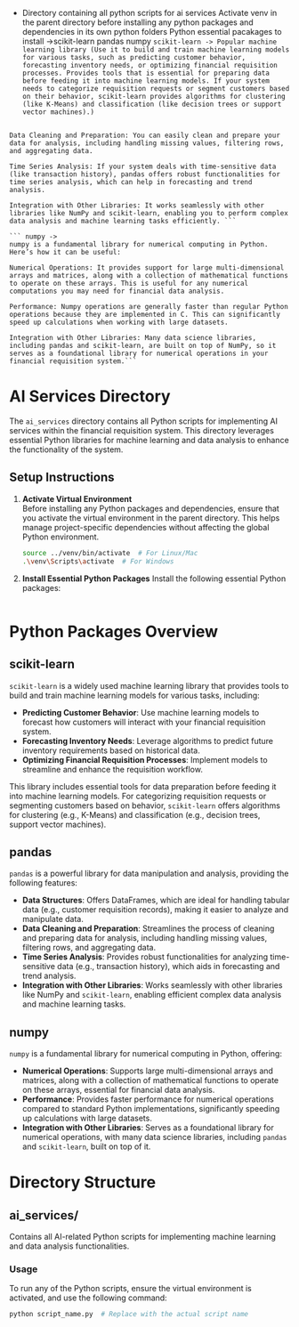 - Directory containing all python scripts for ai services
  Activate venv in the parent directory before installing any python packages and dependencies in its own python folders
  Python essential pacakages to install ->scikit-learn pandas numpy
  `scikit-learn -> Popular machine learning library (Use it to build and train machine learning models for various tasks, such as predicting customer behavior, forecasting inventory needs, or optimizing financial requisition processes. Provides tools that is essential for preparing data before feeding it into machine learning models. If your system needs to categorize requisition requests or segment customers based on their behavior, scikit-learn provides algorithms for clustering (like K-Means) and classification (like decision trees or support vector machines).)`

````pandas -> is a powerful data manipulation and analysis library. Here’s how it can be useful: Data Structures: It provides data structures like DataFrames, which are ideal for handling tabular data (e.g., customer requisition records). This makes it easier to analyze and manipulate your data.

Data Cleaning and Preparation: You can easily clean and prepare your data for analysis, including handling missing values, filtering rows, and aggregating data.

Time Series Analysis: If your system deals with time-sensitive data (like transaction history), pandas offers robust functionalities for time series analysis, which can help in forecasting and trend analysis.

Integration with Other Libraries: It works seamlessly with other libraries like NumPy and scikit-learn, enabling you to perform complex data analysis and machine learning tasks efficiently. ```

``` numpy ->
numpy is a fundamental library for numerical computing in Python. Here’s how it can be useful:

Numerical Operations: It provides support for large multi-dimensional arrays and matrices, along with a collection of mathematical functions to operate on these arrays. This is useful for any numerical computations you may need for financial data analysis.

Performance: Numpy operations are generally faster than regular Python operations because they are implemented in C. This can significantly speed up calculations when working with large datasets.

Integration with Other Libraries: Many data science libraries, including pandas and scikit-learn, are built on top of NumPy, so it serves as a foundational library for numerical operations in your financial requisition system.```
````

# AI Services Directory

The `ai_services` directory contains all Python scripts for implementing AI services within the financial requisition system. This directory leverages essential Python libraries for machine learning and data analysis to enhance the functionality of the system.

## Setup Instructions

1. **Activate Virtual Environment**  
   Before installing any Python packages and dependencies, ensure that you activate the virtual environment in the parent directory. This helps manage project-specific dependencies without affecting the global Python environment.

   ```bash
   source ../venv/bin/activate  # For Linux/Mac
   .\venv\Scripts\activate  # For Windows

   ```

2. **Install Essential Python Packages**
   Install the following essential Python packages:

   ```pip install scikit-learn pandas numpy

   ```

# Python Packages Overview

## scikit-learn

`scikit-learn` is a widely used machine learning library that provides tools to build and train machine learning models for various tasks, including:

- **Predicting Customer Behavior**: Use machine learning models to forecast how customers will interact with your financial requisition system.
- **Forecasting Inventory Needs**: Leverage algorithms to predict future inventory requirements based on historical data.
- **Optimizing Financial Requisition Processes**: Implement models to streamline and enhance the requisition workflow.

This library includes essential tools for data preparation before feeding it into machine learning models. For categorizing requisition requests or segmenting customers based on behavior, `scikit-learn` offers algorithms for clustering (e.g., K-Means) and classification (e.g., decision trees, support vector machines).

## pandas

`pandas` is a powerful library for data manipulation and analysis, providing the following features:

- **Data Structures**: Offers DataFrames, which are ideal for handling tabular data (e.g., customer requisition records), making it easier to analyze and manipulate data.
- **Data Cleaning and Preparation**: Streamlines the process of cleaning and preparing data for analysis, including handling missing values, filtering rows, and aggregating data.
- **Time Series Analysis**: Provides robust functionalities for analyzing time-sensitive data (e.g., transaction history), which aids in forecasting and trend analysis.
- **Integration with Other Libraries**: Works seamlessly with other libraries like NumPy and `scikit-learn`, enabling efficient complex data analysis and machine learning tasks.

## numpy

`numpy` is a fundamental library for numerical computing in Python, offering:

- **Numerical Operations**: Supports large multi-dimensional arrays and matrices, along with a collection of mathematical functions to operate on these arrays, essential for financial data analysis.
- **Performance**: Provides faster performance for numerical operations compared to standard Python implementations, significantly speeding up calculations with large datasets.
- **Integration with Other Libraries**: Serves as a foundational library for numerical operations, with many data science libraries, including `pandas` and `scikit-learn`, built on top of it.

# Directory Structure

## ai_services/

Contains all AI-related Python scripts for implementing machine learning and data analysis functionalities.

### Usage

To run any of the Python scripts, ensure the virtual environment is activated, and use the following command:

```bash
python script_name.py  # Replace with the actual script name

```
